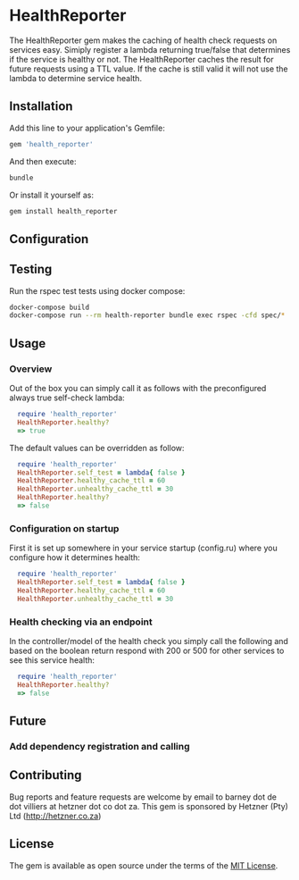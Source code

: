 # HealthReporter

The HealthReporter gem makes the caching of health check requests on services easy.  Simiply register a lambda returning true/false that determines if the service is healthy or not.  The HealthReporter caches the result for future requests using a TTL value.  If the cache is still valid it will not use the lambda to determine service health.

## Installation

Add this line to your application's Gemfile:

```ruby
gem 'health_reporter'
```

And then execute:
```bash
bundle
```

Or install it yourself as:
```bash
gem install health_reporter
```

## Configuration


## Testing

Run the rspec test tests using docker compose:

```bash
docker-compose build
docker-compose run --rm health-reporter bundle exec rspec -cfd spec/*
```

## Usage

### Overview

Out of the box you can simply call it as follows with the preconfigured always true self-check lambda:
```ruby
  require 'health_reporter'
  HealthReporter.healthy?
  => true
```

The default values can be overridden as follow:
```ruby
  require 'health_reporter'
  HealthReporter.self_test = lambda{ false }
  HealthReporter.healthy_cache_ttl = 60
  HealthReporter.unhealthy_cache_ttl = 30
  HealthReporter.healthy?
  => false
```

### Configuration on startup

First it is set up somewhere in your service startup (config.ru) where you configure how it determines health:
```ruby
  require 'health_reporter'
  HealthReporter.self_test = lambda{ false }
  HealthReporter.healthy_cache_ttl = 60
  HealthReporter.unhealthy_cache_ttl = 30
```

### Health checking via an endpoint

In the controller/model of the health check you simply call the following and based on the boolean return respond with 200 or 500 for other services to see this service health:
```ruby
  require 'health_reporter'
  HealthReporter.healthy?
  => false
```

## Future

### Add dependency registration and calling

## Contributing

Bug reports and feature requests are welcome by email to barney dot de dot villiers at hetzner dot co dot za. This gem is sponsored by Hetzner (Pty) Ltd (http://hetzner.co.za)


## License

The gem is available as open source under the terms of the [MIT License](http://opensource.org/licenses/MIT).
